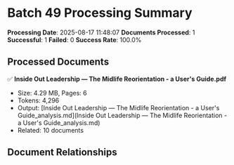 # Batch 49 Processing Summary

**Processing Date**: 2025-08-17 11:48:07
**Documents Processed**: 1
**Successful**: 1
**Failed**: 0
**Success Rate**: 100.0%

## Processed Documents

✅ **Inside Out Leadership — The Midlife Reorientation - a User's Guide.pdf**
   - Size: 4.29 MB, Pages: 6
   - Tokens: 4,296
   - Output: [Inside Out Leadership — The Midlife Reorientation - a User's Guide_analysis.md](Inside Out Leadership — The Midlife Reorientation - a User's Guide_analysis.md)
   - Related: 10 documents

## Document Relationships
